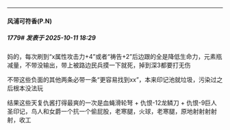 ﻿
*****

####  风浦可符香(P.N)  
##### 1779#       发表于 2025-10-11 18:29

妈的，每次刷到“x属性攻击力+4”或者“祷告+2”后边跟的全是降低生命力，元素瓶减量，不带没输出，带上被路边民兵摸一下就死，掉到深3都要打无伤

不带这些负面的其他两条必带一条“更容易找到xx”，本来印记池就垃圾，污染过之后根本没法玩

结果这些天复仇酱打得最爽的一次是血蝇滑轮弩 + 仇恨-12龙鳞刀 + 仇恨-9巨人圣印记，鸟人和女爵一个抗一个偷屁股，老寒腿，火球，老寒腿，原地射射射射射，收工

